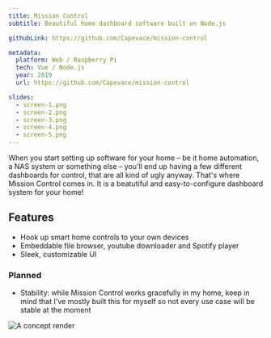 ```yaml
---
title: Mission Control
subtitle: Beautiful home dashboard software built on Node.js

githubLink: https://github.com/Capevace/mission-control

metadata:
  platform: Web / Raspberry Pi
  tech: Vue / Node.js
  year: 2019
  url: https://github.com/Capevace/mission-control

slides:
  - screen-1.png
  - screen-2.png
  - screen-3.png
  - screen-4.png
  - screen-5.png
---
```


When you start setting up software for your home – be it home automation, a NAS system or something else – you'll end up having a few different dashboards for control, that are all kind of ugly anyway. That's where Mission Control comes in. It is a beatutiful and easy-to-configure dashboard system for your home!

## Features

- Hook up smart home controls to your own devices
- Embeddable file browser, youtube downloader and Spotify player
- Sleek, customizable UI

### Planned

- Stability: while Mission Control works gracefully in my home, keep in mind that I've mostly built this for myself so not every use case will be stable at the moment

![A concept render](/mission-control-project/concept.png)
